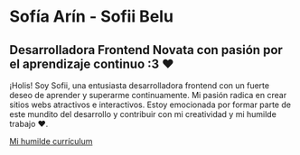 # Sofía Arín - Sofii Belu

## Desarrolladora Frontend Novata con pasión por el aprendizaje continuo :3 ❤️

¡Holis! Soy Sofii, una entusiasta desarrolladora frontend con un fuerte deseo de aprender y superarme continuamente. Mi pasión radica en crear sitios webs atractivos e interactivos. Estoy emocionada por formar parte de este mundito del desarrollo y contribuir con mi creatividad y mi humilde trabajo ❤️. 

<!--
**SofiiBelu/SofiiBelu** is a ✨ _special_ ✨ repository because its `README.md` (this file) appears on your GitHub profile.

Here are some ideas to get you started:

- 🔭 I’m currently working on ...
- 🌱 I’m currently learning ...
- 👯 I’m looking to collaborate on ...
- 🤔 I’m looking for help with ...
- 💬 Ask me about ...
- 📫 How to reach me: ...
- 😄 Pronouns: ...
- ⚡ Fun fact: ...
-->

[Mi humilde currículum](https://github.com/SofiiBelu/SofiiBelu/files/13378766/CV.Sofia.Arin.pdf)
